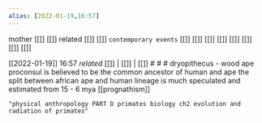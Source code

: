 ```yaml
---
alias: [2022-01-19,16:57]
---
```

 mother [[]] [[]]
 related [[]] [[]]
 `contemporary events` [[]] [[]] [[]] [[]] [[]] [[]] [[]] [[]]

[[2022-01-19]] 16:57 _related_ [[]] | [[]] | [[]] # # #
dryopithecus - wood ape
proconsul is believed to be the common ancestor of human and ape
the split between african ape and human lineage is much speculated and estimated from 15 - 6 mya
[[prognathism]]

```query
"physical anthropology PART D primates biology ch2 evolution and radiation of primates"
```